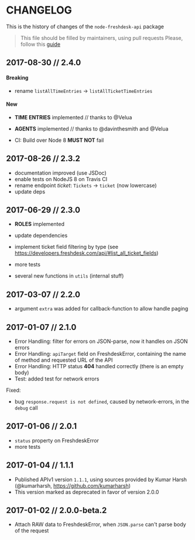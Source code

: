 # CHANGELOG

This is the history of changes of the `node-freshdesk-api` package

> This file should be filled by maintainers, using pull requests
> Please, follow this [guide](http://keepachangelog.com/en/0.3.0/)

## 2017-08-30 // 2.4.0

#### Breaking

* rename `listAllTimeEntries` -> `listAllTicketTimeEntries`

#### New

* **TIME ENTRIES** implemented // thanks to @Velua
* **AGENTS** implemented // thanks to @davinthesmith and @Velua

* CI: Build over Node 8 **MUST NOT** fail

## 2017-08-26 // 2.3.2

* documentation improved (use JSDoc)
* enable tests on NodeJS 8 on Travis CI
* rename endpoint _ticket_: `Tickets` -> `ticket` (now lowercase)
* update deps

## 2017-06-29 // 2.3.0

* **ROLES** implemented
* update dependencies
* implement ticket field filtering by type (see https://developers.freshdesk.com/api/#list_all_ticket_fields)

* more tests
* several new functions in `utils` (internal stuff)

## 2017-03-07 // 2.2.0

* argument `extra` was added for callback-function to allow handle paging

## 2017-01-07 // 2.1.0

* Error Handling: filter for errors on JSON-parse, now it handles on JSON errors
* Error Handling: `apiTarget` field on FreshdeskError, containing the name of method and requested URL of the API
* Error Handling: HTTP status **404** handled correctly (there is an empty body)
* Test: added test for network errors

Fixed:

* bug `response.request is not defined`, caused by network-errors, in the `debug` call

## 2017-01-06 // 2.0.1

* `status` property on FreshdeskError
* more tests

## 2017-01-04 // 1.1.1

* Published APIv1 version `1.1.1`, using sources provided by Kumar Harsh (@kumarharsh, https://github.com/kumarharsh)
* This version marked as deprecated in favor of version 2.0.0

## 2017-01-02 // 2.0.0-beta.2

* Attach RAW data to FreshdeskError, when `JSON.parse` can't parse body of the request
